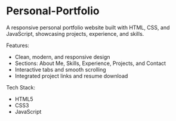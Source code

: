 # Personal-Portfolio

A responsive personal portfolio website built with HTML, CSS, and JavaScript, showcasing projects, experience, and skills.

Features:
- Clean, modern, and responsive design
- Sections: About Me, Skills, Experience, Projects, and Contact
- Interactive tabs and smooth scrolling
- Integrated project links and resume download
  
Tech Stack:
- HTML5
- CSS3
- JavaScript
